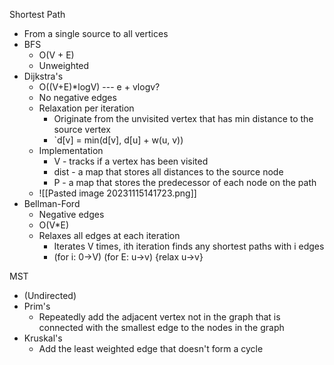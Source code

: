 
Shortest Path
- From a single source to all vertices
- BFS
	- O(V + E)
	- Unweighted
- Dijkstra's
	- O((V+E)\*logV) --- e + vlogv?
	- No negative edges
	- Relaxation per iteration
		- Originate from the unvisited vertex that has min distance to the source vertex
		- `d[v] = min(d[v], d[u] + w(u, v))
	- Implementation
		- V - tracks if a vertex has been visited
		- dist - a map that stores all distances to the source node
		- P - a map that stores the predecessor of each node on the path
	- ![[Pasted image 20231115141723.png]]
- Bellman-Ford
	- Negative edges
	- O(V\*E)
	- Relaxes all edges at each iteration
		- Iterates V times, ith iteration finds any shortest paths with i edges
		- (for i: 0->V) (for E: u->v) {relax u->v}

MST
-  (Undirected)
- Prim's 
	- Repeatedly add the adjacent vertex not in the graph that is connected with the smallest edge to the nodes in the graph
- Kruskal's
	- Add the least weighted edge that doesn't form a cycle